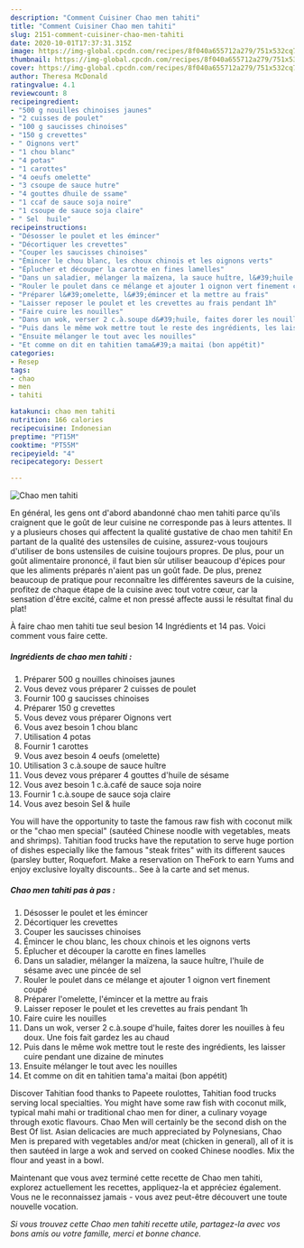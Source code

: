 ```yaml
---
description: "Comment Cuisiner Chao men tahiti"
title: "Comment Cuisiner Chao men tahiti"
slug: 2151-comment-cuisiner-chao-men-tahiti
date: 2020-10-01T17:37:31.315Z
image: https://img-global.cpcdn.com/recipes/8f040a655712a279/751x532cq70/chao-men-tahiti-photo-principale-de-la-recette.jpg
thumbnail: https://img-global.cpcdn.com/recipes/8f040a655712a279/751x532cq70/chao-men-tahiti-photo-principale-de-la-recette.jpg
cover: https://img-global.cpcdn.com/recipes/8f040a655712a279/751x532cq70/chao-men-tahiti-photo-principale-de-la-recette.jpg
author: Theresa McDonald
ratingvalue: 4.1
reviewcount: 8
recipeingredient:
- "500 g nouilles chinoises jaunes"
- "2 cuisses de poulet"
- "100 g saucisses chinoises"
- "150 g crevettes"
- " Oignons vert"
- "1 chou blanc"
- "4 potas"
- "1 carottes"
- "4 oeufs omelette"
- "3 csoupe de sauce hutre"
- "4 gouttes dhuile de ssame"
- "1 ccaf de sauce soja noire"
- "1 csoupe de sauce soja claire"
- " Sel  huile"
recipeinstructions:
- "Désosser le poulet et les émincer"
- "Décortiquer les crevettes"
- "Couper les saucisses chinoises"
- "Émincer le chou blanc, les choux chinois et les oignons verts"
- "Éplucher et découper la carotte en fines lamelles"
- "Dans un saladier, mélanger la maïzena, la sauce huître, l&#39;huile de sésame avec une pincée de sel"
- "Rouler le poulet dans ce mélange et ajouter 1 oignon vert finement coupé"
- "Préparer l&#39;omelette, l&#39;émincer et la mettre au frais"
- "Laisser reposer le poulet et les crevettes au frais pendant 1h"
- "Faire cuire les nouilles"
- "Dans un wok, verser 2 c.à.soupe d&#39;huile, faites dorer les nouilles à feu doux. Une fois fait gardez les au chaud"
- "Puis dans le même wok mettre tout le reste des ingrédients, les laisser cuire pendant une dizaine de minutes"
- "Ensuite mélanger le tout avec les nouilles"
- "Et comme on dit en tahitien tama&#39;a maitai (bon appétit)"
categories:
- Resep
tags:
- chao
- men
- tahiti

katakunci: chao men tahiti 
nutrition: 166 calories
recipecuisine: Indonesian
preptime: "PT15M"
cooktime: "PT55M"
recipeyield: "4"
recipecategory: Dessert

---
```



![Chao men tahiti](https://img-global.cpcdn.com/recipes/8f040a655712a279/751x532cq70/chao-men-tahiti-photo-principale-de-la-recette.jpg)

En général, les gens ont d'abord abandonné chao men tahiti parce qu'ils craignent que le goût de leur cuisine ne corresponde pas à leurs attentes. Il y a plusieurs choses qui affectent la qualité gustative de chao men tahiti! En partant de la qualité des ustensiles de cuisine, assurez-vous toujours d'utiliser de bons ustensiles de cuisine toujours propres. De plus, pour un goût alimentaire prononcé, il faut bien sûr utiliser beaucoup d'épices pour que les aliments préparés n'aient pas un goût fade. De plus, prenez beaucoup de pratique pour reconnaître les différentes saveurs de la cuisine, profitez de chaque étape de la cuisine avec tout votre cœur, car la sensation d'être excité, calme et non pressé affecte aussi le résultat final du plat!

<!--inarticleads1-->

À faire chao men tahiti tue seul besion 14 Ingrédients et 14 pas. Voici comment vous faire cette.

##### Ingrédients de chao men tahiti :

1. Préparer 500 g nouilles chinoises jaunes
1. Vous devez vous préparer 2 cuisses de poulet
1. Fournir 100 g saucisses chinoises
1. Préparer 150 g crevettes
1. Vous devez vous préparer  Oignons vert
1. Vous avez besoin 1 chou blanc
1. Utilisation 4 potas
1. Fournir 1 carottes
1. Vous avez besoin 4 oeufs (omelette)
1. Utilisation 3 c.à.soupe de sauce huître
1. Vous devez vous préparer 4 gouttes d&#39;huile de sésame
1. Vous avez besoin 1 c.à.café de sauce soja noire
1. Fournir 1 c.à.soupe de sauce soja claire
1. Vous avez besoin  Sel &amp; huile


You will have the opportunity to taste the famous raw fish with coconut milk or the &#34;chao men special&#34; (sautéed Chinese noodle with vegetables, meats and shrimps). Tahitian food trucks have the reputation to serve huge portion of dishes especially like the famous &#34;steak frites&#34; with its different sauces (parsley butter, Roquefort. Make a reservation on TheFork to earn Yums and enjoy exclusive loyalty discounts.. See à la carte and set menus. 

<!--inarticleads2-->

##### Chao men tahiti pas à pas :

1. Désosser le poulet et les émincer
1. Décortiquer les crevettes
1. Couper les saucisses chinoises
1. Émincer le chou blanc, les choux chinois et les oignons verts
1. Éplucher et découper la carotte en fines lamelles
1. Dans un saladier, mélanger la maïzena, la sauce huître, l&#39;huile de sésame avec une pincée de sel
1. Rouler le poulet dans ce mélange et ajouter 1 oignon vert finement coupé
1. Préparer l&#39;omelette, l&#39;émincer et la mettre au frais
1. Laisser reposer le poulet et les crevettes au frais pendant 1h
1. Faire cuire les nouilles
1. Dans un wok, verser 2 c.à.soupe d&#39;huile, faites dorer les nouilles à feu doux. Une fois fait gardez les au chaud
1. Puis dans le même wok mettre tout le reste des ingrédients, les laisser cuire pendant une dizaine de minutes
1. Ensuite mélanger le tout avec les nouilles
1. Et comme on dit en tahitien tama&#39;a maitai (bon appétit)


Discover Tahitian food thanks to Papeete roulottes, Tahitian food trucks serving local specialties. You might have some raw fish with coconut milk, typical mahi mahi or traditional chao men for diner, a culinary voyage through exotic flavours. Chao Men will certainly be the second dish on the Best Of list. Asian delicacies are much appreciated by Polynesians, Chao Men is prepared with vegetables and/or meat (chicken in general), all of it is then sautéed in large a wok and served on cooked Chinese noodles. Mix the flour and yeast in a bowl. 

<!--inarticleads1-->

<p>
Maintenant que vous avez terminé cette recette de Chao men tahiti, explorez actuellement les recettes, appliquez-la et appréciez également. Vous ne le reconnaissez jamais - vous avez peut-être découvert une toute nouvelle vocation.
</p>

<p>
<i>Si vous trouvez cette Chao men tahiti recette utile, partagez-la avec vos bons amis ou votre famille, merci et bonne chance.</i>
</p>
